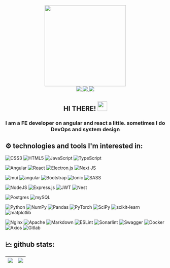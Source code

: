 <div id="header" align="center">
    <img src="https://media1.giphy.com/media/v1.Y2lkPTc5MGI3NjExZTc0YjEyOTg3NGMzYjJmNjMzYjJiYTdlZDUwMGVhYjViYmI2NWZjMCZlcD12MV9pbnRlcm5hbF9naWZzX2dpZklkJmN0PXM/dWTi2yiBnSq1K2MkTE/VJRQKY3oCwTKvZrp1M/giphy.gif?s" width="256"/>
    <div id="badges">
        <a href="https://t.me/anvy73">
            <img src="https://img.shields.io/badge/Telegram-%2324a1de.svg?style=for-the-badge&logo=Telegram&logoColor=white"/>
        </a>
        <a href="https://discord.gg/!AV#1800">
            <img src="https://img.shields.io/badge/Discord-%237289DA.svg?style=for-the-badge&logo=discord&logoColor=white"/>
        </a>
        <a href="https://mail.google.com/mail/?view=cm&fs=1&to=0073av@gmail.com&su=SUBJECT&body=BODY">
            <img src="https://img.shields.io/badge/Gmail-%23FF4540.svg?style=for-the-badge&logo=Gmail&logoColor=white"/>
        </a>
    </div>
    <h2>
        HI THERE! <img src="https://media.giphy.com/media/hvRJCLFzcasrR4ia7z/giphy.gif" width="30px"/>
    </h2>
</div>

<div align="center">
<h3> I am a FE developer on angular and react a little. sometimes I do DevOps and system design </h3>
</div>

## ⚙ technologies and tools I'm interested in:
![CSS3](https://img.shields.io/badge/css3-%231572B6.svg?style=for-the-badge&logo=css3&logoColor=white)
![HTML5](https://img.shields.io/badge/html5-%23E34F26.svg?style=for-the-badge&logo=html5&logoColor=white)
![JavaScript](https://img.shields.io/badge/javascript-%23323330.svg?style=for-the-badge&logo=javascript&logoColor=%23F7DF1E)
![TypeScript](https://img.shields.io/badge/typescript-%23007ACC.svg?style=for-the-badge&logo=typescript&logoColor=white)

![Angular](https://img.shields.io/badge/angular-%23DD0031.svg?style=for-the-badge&logo=angular&logoColor=white)
![React](https://img.shields.io/badge/react-%2320232a.svg?style=for-the-badge&logo=react&logoColor=%2361DAFB)
![Electron.js](https://img.shields.io/badge/Electron-191970?style=for-the-badge&logo=Electron&logoColor=white)
![Next JS](https://img.shields.io/badge/Next-black?style=for-the-badge&logo=next.js&logoColor=white)

![mui](https://img.shields.io/badge/-mui-0072E5?style=for-the-badge&logo=mui&logoColor=white)
![angular](https://img.shields.io/badge/-material-3f51b5?style=for-the-badge&logo=angular&logoColor=white)
![Bootstrap](https://img.shields.io/badge/bootstrap-%23563D7C.svg?style=for-the-badge&logo=bootstrap&logoColor=white)
![Ionic](https://img.shields.io/badge/ionic-%23563D7C.svg?style=for-the-badge&logo=ionic&logoColor=white)
![SASS](https://img.shields.io/badge/SASS-hotpink.svg?style=for-the-badge&logo=SASS&logoColor=white)

![NodeJS](https://img.shields.io/badge/node.js-6DA55F?style=for-the-badge&logo=node.js&logoColor=white)
![Express.js](https://img.shields.io/badge/express.js-%23404d59.svg?style=for-the-badge&logo=express&logoColor=%2361DAFB)
![JWT](https://img.shields.io/badge/JWT-black?style=for-the-badge&logo=JSON%20web%20tokens)
![Nest](https://img.shields.io/badge/nest-FF0141?style=for-the-badge&logo=nest&logoColor=white)

![Postgres](https://img.shields.io/badge/postgres-%23316192.svg?style=for-the-badge&logo=postgresql&logoColor=white)
![mySQL](https://img.shields.io/badge/mySQL-e97b00.svg?style=for-the-badge&logo=mySQL&logoColor=white)

![Python](https://img.shields.io/badge/python-3670A0?style=for-the-badge&logo=python&logoColor=ffdd54)
![NumPy](https://img.shields.io/badge/numpy-%23013243.svg?style=for-the-badge&logo=numpy&logoColor=white)
![Pandas](https://img.shields.io/badge/pandas-%23150458.svg?style=for-the-badge&logo=pandas&logoColor=white)
![PyTorch](https://img.shields.io/badge/PyTorch-%23EE4C2C.svg?style=for-the-badge&logo=PyTorch&logoColor=white)
![SciPy](https://img.shields.io/badge/SciPy-%230C55A5.svg?style=for-the-badge&logo=scipy&logoColor=%white)
![scikit-learn](https://img.shields.io/badge/scikit--learn-%23F7931E.svg?style=for-the-badge&logo=scikit-learn&logoColor=white)
![matplotlib](https://img.shields.io/badge/matplotlib-11567e.svg?style=for-the-badge&logo=matplotlib&logoColor=%white)

![Nginx](https://img.shields.io/badge/nginx-%23009639.svg?style=for-the-badge&logo=nginx&logoColor=white)
![Apache](https://img.shields.io/badge/apache-FF4001.svg?style=for-the-badge&logo=apache&logoColor=white)
![Markdown](https://img.shields.io/badge/markdown-%23000000.svg?style=for-the-badge&logo=markdown&logoColor=white)
![ESLint](https://img.shields.io/badge/ESLint-4B3263?style=for-the-badge&logo=eslint&logoColor=white)
![Sonarlint](https://img.shields.io/badge/Sonarlint-C001FF?style=for-the-badge&logo=sonarlint&logoColor=white)
![Swagger](https://img.shields.io/badge/-Swagger-%23Clojure?style=for-the-badge&logo=swagger&logoColor=white)
![Docker](https://img.shields.io/badge/-Docker-0072E5?style=for-the-badge&logo=docker&logoColor=white)
![Axios](https://img.shields.io/badge/-Axios-671ddf?style=for-the-badge&logo=Axios&logoColor=white)
![Gitlab](https://img.shields.io/badge/-Gitlab-FE7E00?style=for-the-badge&logo=Gitlab&logoColor=white)

## 🗠 github stats:
| ![](https://github-readme-streak-stats.herokuapp.com/?user=annavyvert&theme=dark&hide_border=false) | ![](https://github-readme-stats-git-masterrstaa-rickstaa.vercel.app/api/top-langs/?username=annavyvert&layout=compact&langs_count=8&hide_border=false&include_orgs=true&theme=dark#gh-dark-mode-only") |
|-|-|
